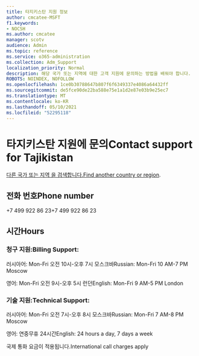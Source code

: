 ```yaml
---
title: 타지키스탄 지원 정보
author: cmcatee-MSFT
f1.keywords:
- NOCSH
ms.author: cmcatee
manager: scotv
audience: Admin
ms.topic: reference
ms.service: o365-administration
ms.collection: Adm_Support
localization_priority: Normal
description: 해당 국가 또는 지역에 대한 고객 지원에 문의하는 방법을 배워야 합니다.
ROBOTS: NOINDEX, NOFOLLOW
ms.openlocfilehash: 1ce0b30788647b807f6f6349337e4086a64432ff
ms.sourcegitcommit: de5fce90de22ba588e75e1a1d2e87e03b9e25ec7
ms.translationtype: MT
ms.contentlocale: ko-KR
ms.lasthandoff: 05/10/2021
ms.locfileid: "52295118"
---
```

# <a name="contact-support-for-tajikistan"></a><span data-ttu-id="58e1d-103">타지키스탄 지원에 문의</span><span class="sxs-lookup"><span data-stu-id="58e1d-103">Contact support for Tajikistan</span></span>

<span data-ttu-id="58e1d-104">[다른 국가 또는 지역 을 검색합니다.](../../business-video/get-help-support.md)</span><span class="sxs-lookup"><span data-stu-id="58e1d-104">[Find another country or region](../../business-video/get-help-support.md).</span></span>

## <a name="phone-number"></a><span data-ttu-id="58e1d-105">전화 번호</span><span class="sxs-lookup"><span data-stu-id="58e1d-105">Phone number</span></span>
<span data-ttu-id="58e1d-106">+7 499 922 86 23</span><span class="sxs-lookup"><span data-stu-id="58e1d-106">+7 499 922 86 23</span></span>

## <a name="hours"></a><span data-ttu-id="58e1d-107">시간</span><span class="sxs-lookup"><span data-stu-id="58e1d-107">Hours</span></span>
### <a name="billing-support"></a><span data-ttu-id="58e1d-108">청구 지원:</span><span class="sxs-lookup"><span data-stu-id="58e1d-108">Billing Support:</span></span>

<span data-ttu-id="58e1d-109">러시아어: Mon-Fri 오전 10시-오후 7시 모스크바</span><span class="sxs-lookup"><span data-stu-id="58e1d-109">Russian: Mon-Fri 10 AM-7 PM Moscow</span></span>

<span data-ttu-id="58e1d-110">영어: Mon-Fri 오전 9시-오후 5시 런던</span><span class="sxs-lookup"><span data-stu-id="58e1d-110">English: Mon-Fri 9 AM-5 PM London</span></span>

### <a name="technical-support"></a><span data-ttu-id="58e1d-111">기술 지원:</span><span class="sxs-lookup"><span data-stu-id="58e1d-111">Technical Support:</span></span>

<span data-ttu-id="58e1d-112">러시아어: Mon-Fri 오전 7시-오후 8시 모스크바</span><span class="sxs-lookup"><span data-stu-id="58e1d-112">Russian: Mon-Fri 7 AM-8 PM Moscow</span></span>

<span data-ttu-id="58e1d-113">영어: 연중무휴 24시간</span><span class="sxs-lookup"><span data-stu-id="58e1d-113">English: 24 hours a day, 7 days a week</span></span>

<span data-ttu-id="58e1d-114">국제 통화 요금이 적용됩니다.</span><span class="sxs-lookup"><span data-stu-id="58e1d-114">International call charges apply</span></span>
